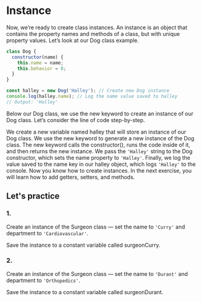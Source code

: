 # Instance
Now, we’re ready to create class instances. An instance is an object that contains the property names and methods of a class, but with unique property values. Let’s look at our Dog class example.

```javascript
class Dog {
  constructor(name) {
    this.name = name;
    this.behavior = 0;
  } 
}

const halley = new Dog('Halley'); // Create new Dog instance
console.log(halley.name); // Log the name value saved to halley
// Output: 'Halley'
```

Below our Dog class, we use the new keyword to create an instance of our Dog class. Let’s consider the line of code step-by-step.

We create a new variable named halley that will store an instance of our Dog class.
We use the new keyword to generate a new instance of the Dog class. The new keyword calls the constructor(), runs the code inside of it, and then returns the new instance.
We pass the `'Halley'` string to the Dog constructor, which sets the name property to `'Halley'`.
Finally, we log the value saved to the name key in our halley object, which logs `'Halley'` to the console.
Now you know how to create instances. In the next exercise, you will learn how to add getters, setters, and methods.

## Let's practice

### 1.
Create an instance of the Surgeon class — set the name to `'Curry'` and department to `'Cardiovascular'`.

Save the instance to a constant variable called surgeonCurry.
### 2.
Create an instance of the Surgeon class — set the name to `'Durant'` and department to `'Orthopedics'`.

Save the instance to a constant variable called surgeonDurant.